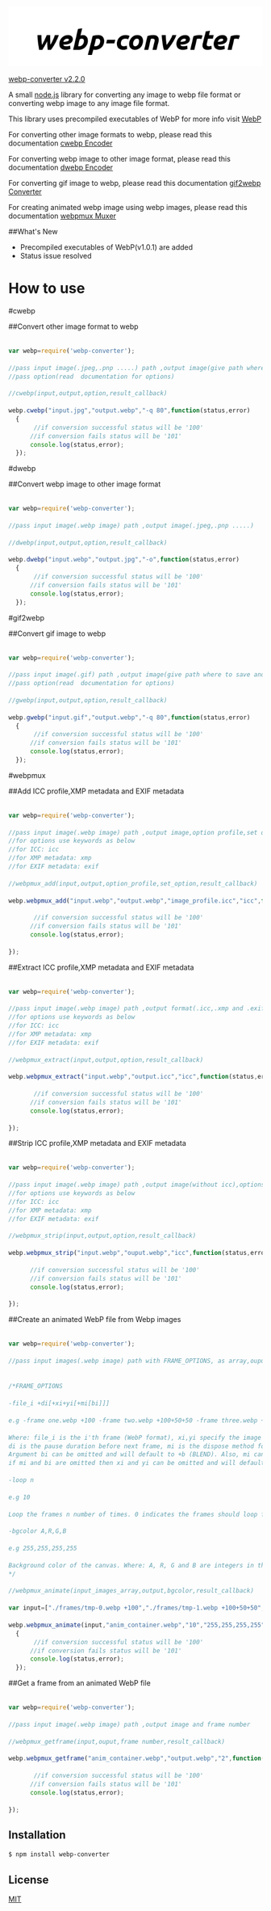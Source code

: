 [![webp-converter Logo](images/nlogo.gif)](https://www.npmjs.com/package/webp-converter)

[webp-converter v2.2.0](https://www.npmjs.com/package/webp-converter)

A small [node.js](http://nodejs.org) library for converting any image to webp file format or converting webp image to any image file format.


This library uses precompiled executables of WebP for more info visit [WebP](https://developers.google.com/speed/webp)

For converting other image formats to webp, please read this documentation  [cwebp Encoder](https://developers.google.com/speed/webp/docs/cwebp)

For converting webp image to other image format, please read this documentation  [dwebp Encoder](https://developers.google.com/speed/webp/docs/dwebp)

For converting gif image to webp, please read this documentation [gif2webp Converter](https://developers.google.com/speed/webp/docs/gif2webp)

For creating animated webp image using webp images, please read this documentation [webpmux Muxer](https://developers.google.com/speed/webp/docs/webpmux)


##What's New 
* Precompiled executables of WebP(v1.0.1) are added
* Status issue resolved


# How to use

#cwebp

##Convert other image format to webp

  ```js

var webp=require('webp-converter');

//pass input image(.jpeg,.pnp .....) path ,output image(give path where to save and image file name with .webp extension)
//pass option(read  documentation for options)

//cwebp(input,output,option,result_callback)

webp.cwebp("input.jpg","output.webp","-q 80",function(status,error)
	{
		 //if conversion successful status will be '100'
		//if conversion fails status will be '101'
		console.log(status,error);	
	});


```

#dwebp

##Convert webp image to other image format

  ```js

var webp=require('webp-converter');

//pass input image(.webp image) path ,output image(.jpeg,.pnp .....)

//dwebp(input,output,option,result_callback)

webp.dwebp("input.webp","output.jpg","-o",function(status,error)
	{
		 //if conversion successful status will be '100'
		//if conversion fails status will be '101'
		console.log(status,error);	
	});

```

#gif2webp

##Convert gif image to webp

  ```js

var webp=require('webp-converter');

//pass input image(.gif) path ,output image(give path where to save and image file name with .webp extension)
//pass option(read  documentation for options)

//gwebp(input,output,option,result_callback)

webp.gwebp("input.gif","output.webp","-q 80",function(status,error)
	{
		 //if conversion successful status will be '100'
		//if conversion fails status will be '101'
		console.log(status,error);	
	});


```

#webpmux

##Add ICC profile,XMP metadata and EXIF metadata

  ```js

var webp=require('webp-converter');

//pass input image(.webp image) path ,output image,option profile,set options(icc image profile,XMP metadata or EXIF metadata) and file.
//for options use keywords as below
//for ICC: icc
//for XMP metadata: xmp
//for EXIF metadata: exif

//webpmux_add(input,output,option_profile,set_option,result_callback)

webp.webpmux_add("input.webp","output.webp","image_profile.icc","icc",function(status,error){

		 //if conversion successful status will be '100'
		//if conversion fails status will be '101'
		console.log(status,error);	

});


```

##Extract ICC profile,XMP metadata and EXIF metadata

  ```js

var webp=require('webp-converter');

//pass input image(.webp image) path ,output format(.icc,.xmp and .exif),get options(icc image profile,XMP metadata or EXIF metadata) and file.
//for options use keywords as below
//for ICC: icc
//for XMP metadata: xmp
//for EXIF metadata: exif

//webpmux_extract(input,output,option,result_callback)

webp.webpmux_extract("input.webp","output.icc","icc",function(status,error){

		 //if conversion successful status will be '100'
		//if conversion fails status will be '101'
		console.log(status,error);	

});


```

##Strip ICC profile,XMP metadata and EXIF metadata

  ```js

var webp=require('webp-converter');

//pass input image(.webp image) path ,output image(without icc),options(icc image profile,XMP metadata or EXIF metadata) and file.
//for options use keywords as below
//for ICC: icc
//for XMP metadata: xmp
//for EXIF metadata: exif

//webpmux_strip(input,output,option,result_callback)

webp.webpmux_strip("input.webp","ouput.webp","icc",function(status,error){

		//if conversion successful status will be '100'
		//if conversion fails status will be '101'
		console.log(status,error);	

});


```

##Create an animated WebP file from Webp images

  ```js

var webp=require('webp-converter');

//pass input images(.webp image) path with FRAME_OPTIONS, as array,ouput image will be animated .webp image 


/*FRAME_OPTIONS

-file_i +di[+xi+yi[+mi[bi]]]

e.g -frame one.webp +100 -frame two.webp +100+50+50 -frame three.webp +100+50+50+1+b 

Where: file_i is the i'th frame (WebP format), xi,yi specify the image offset for this frame, 
di is the pause duration before next frame, mi is the dispose method for this frame (0 for NONE or 1 for BACKGROUND) and bi is the blending method for this frame (+b for BLEND or -b for NO_BLEND). 
Argument bi can be omitted and will default to +b (BLEND). Also, mi can be omitted if bi is omitted and will default to 0 (NONE). Finally, 
if mi and bi are omitted then xi and yi can be omitted and will default to +0+0.

-loop n

e.g 10

Loop the frames n number of times. 0 indicates the frames should loop forever. Valid range is 0 to 65535 [Default: 0 (infinite)].

-bgcolor A,R,G,B 

e.g 255,255,255,255

Background color of the canvas. Where: A, R, G and B are integers in the range 0 to 255 specifying the Alpha, Red, Green and Blue component values respectively [Default: 255,255,255,255].
*/

//webpmux_animate(input_images_array,output,bgcolor,result_callback)

var input=["./frames/tmp-0.webp +100","./frames/tmp-1.webp +100+50+50","./frames/tmp-2.webp +100+50+50+1+b"];

webp.webpmux_animate(input,"anim_container.webp","10","255,255,255,255",function(status,error)
	{
		 //if conversion successful status will be '100'
		//if conversion fails status will be '101'
		console.log(status,error);	
	});


```

##Get a frame from an animated WebP file

  ```js

var webp=require('webp-converter');

//pass input image(.webp image) path ,output image and frame number

//webpmux_getframe(input,ouput,frame number,result_callback)

webp.webpmux_getframe("anim_container.webp","output.webp","2",function(status,error){

		 //if conversion successful status will be '100'
		//if conversion fails status will be '101'
		console.log(status,error);	

});


```

## Installation

```bash
$ npm install webp-converter
```

## License

  [MIT](LICENSE)
